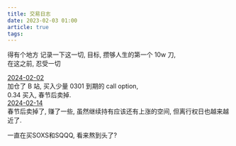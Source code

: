 ```yaml
---
title: 交易日志
date: 2023-02-03 01:00
article: true
tags: 
---
```


得有个地方 记录一下这一切, 目标, 攒够人生的第一个 10w 刀,  
在这之前, 忍受一切
<!-- more -->
[2024-02-02](2024-02-02)  
加仓了 B 站, 买入少量 0301 到期的 call option,  
0.34 买入, 春节后卖掉.  
[2024-02-14](2024-02-14)  
春节后卖掉了, 赚了一些, 虽然继续持有应该还有上涨的空间, 但离行权日也越来越近了.

一直在买SOXS和SQQQ, 看来熬到头了?